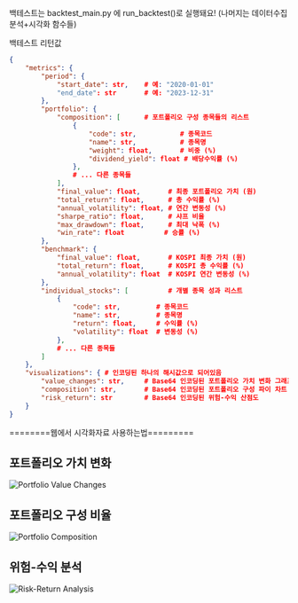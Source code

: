 백테스트는 backtest_main.py 에 run_backtest()로 실행돼요! (나머지는 데이터수집분석+시각화 함수들)

백테스트 리턴값  
```json
{
    "metrics": {
        "period": {
            "start_date": str,    # 예: "2020-01-01"
            "end_date": str       # 예: "2023-12-31"
        },
        "portfolio": {
            "composition": [      # 포트폴리오 구성 종목들의 리스트
                {
                    "code": str,           # 종목코드
                    "name": str,           # 종목명
                    "weight": float,       # 비중 (%)
                    "dividend_yield": float # 배당수익률 (%)
                },
                # ... 다른 종목들
            ],
            "final_value": float,       # 최종 포트폴리오 가치 (원)
            "total_return": float,      # 총 수익률 (%)
            "annual_volatility": float, # 연간 변동성 (%)
            "sharpe_ratio": float,      # 샤프 비율
            "max_drawdown": float,      # 최대 낙폭 (%)
            "win_rate": float          # 승률 (%)
        },
        "benchmark": {
            "final_value": float,       # KOSPI 최종 가치 (원)
            "total_return": float,      # KOSPI 총 수익률 (%)
            "annual_volatility": float  # KOSPI 연간 변동성 (%)
        },
        "individual_stocks": [          # 개별 종목 성과 리스트
            {
                "code": str,         # 종목코드
                "name": str,         # 종목명
                "return": float,     # 수익률 (%)
                "volatility": float  # 변동성 (%)
            },
            # ... 다른 종목들
        ]
    },
    "visualizations": { # 인코딩된 하나의 해시값으로 되어있음
        "value_changes": str,     # Base64 인코딩된 포트폴리오 가치 변화 그래프
        "composition": str,       # Base64 인코딩된 포트폴리오 구성 파이 차트
        "risk_return": str        # Base64 인코딩된 위험-수익 산점도
    }
}
```


========웹에서 시각화자료 사용하는법=========

<h2>포트폴리오 가치 변화</h2>
<div class="visualization">
    <img src="data:image/png;base64,{results['visualizations']['value_changes']}" alt="Portfolio Value Changes">
</div>

<h2>포트폴리오 구성 비율</h2>
<div class="visualization">
    <img src="data:image/png;base64,{results['visualizations']['composition']}" alt="Portfolio Composition">
</div>

<h2>위험-수익 분석</h2>
<div class="visualization">
    <img src="data:image/png;base64,{results['visualizations']['risk_return']}" alt="Risk-Return Analysis">
</div>
